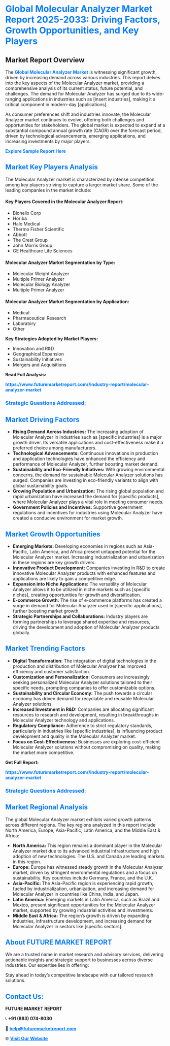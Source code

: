 <h1 style="color: #007BFF;">Global Molecular Analyzer Market Report 2025-2033: Driving Factors, Growth Opportunities, and Key Players</h1>

<section id="overview">
<h2>Market Report Overview</h2>
<p>The <a href="https://www.futuremarketreport.com//industry-report/molecular-analyzer-market" style="color: #007BFF; text-decoration: none;"><strong>Global Molecular Analyzer Market</strong></a> is witnessing significant growth, driven by increasing demand across various industries. This report delves into the key aspects of the Molecular Analyzer market, providing a comprehensive analysis of its current status, future potential, and challenges. The demand for Molecular Analyzer has surged due to its wide-ranging applications in industries such as [insert industries], making it a critical component in modern-day [applications].</p>
<p>As consumer preferences shift and industries innovate, the Molecular Analyzer market continues to evolve, offering both challenges and opportunities for stakeholders. The global market is expected to expand at a substantial compound annual growth rate (CAGR) over the forecast period, driven by technological advancements, emerging applications, and increasing investments by major players.</p>
</section>

<section id="overview">
<p><a href="https://www.futuremarketreport.com//request-sample/reportId=59789" style="color: #007BFF; text-decoration: none;"><strong>Explore Sample Report Here</strong></a></p>
</section>

<section id="key-players">
<h2 style="color: #007BFF;">Market Key Players Analysis</h2>
<p>The Molecular Analyzer market is characterized by intense competition among key players striving to capture a larger market share. Some of the leading companies in the market include:</p>
<h4>Key Players Covered in the Molecular Analyzer Report:</h4>
<ul><li>Biohelix Corp</li><li>Horiba</li><li>Halo Medical</li><li>Thermo Fisher Scientific</li><li>Abbott</li><li>The Crest Group</li><li>John Morris Group</li><li>GE Healthcare Life Sciences</li></ul>
<h4>Molecular Analyzer Market Segmentation by Type:</h4>
<ul><li>Molecular Weight Analyzer</li><li>Multiple Primer Analyzer</li><li>Molecular Biology Analyzer</li><li>Multiple Primer Analyzer</li></ul>

<h4>Molecular Analyzer Market Segmentation by Application:</h4>
<ul><li>Medical</li><li>Pharmaceutical Research</li><li>Laboratory</li><li>Other</li></ul>
<p><strong>Key Strategies Adopted by Market Players:</strong></p>
<ul>
<li>Innovation and R&D</li>
<li>Geographical Expansion</li>
<li>Sustainability Initiatives</li>
<li>Mergers and Acquisitions</li>
</ul>
</section>

<section>
<p><strong>Read Full Analysis: </strong></p><a href="https://www.futuremarketreport.com//industry-report/molecular-analyzer-market" style="color: #007BFF; text-decoration: none;"><strong>https://www.futuremarketreport.com//industry-report/molecular-analyzer-market</strong></a>
<h3 style="color: #007BFF;">Strategic Questions Addressed:</h3>
</section>

<section id="driving-factors">
<h2 style="color: #007BFF;">Market Driving Factors</h2>
<ul>
<li><strong>Rising Demand Across Industries:</strong> The increasing adoption of Molecular Analyzer in industries such as [specific industries] is a major growth driver. Its versatile applications and cost-effectiveness make it a preferred choice among manufacturers.</li>
<li><strong>Technological Advancements:</strong> Continuous innovations in production and application technologies have enhanced the efficiency and performance of Molecular Analyzer, further boosting market demand.</li>
<li><strong>Sustainability and Eco-Friendly Initiatives:</strong> With growing environmental concerns, the demand for sustainable Molecular Analyzer solutions has surged. Companies are investing in eco-friendly variants to align with global sustainability goals.</li>
<li><strong>Growing Population and Urbanization:</strong> The rising global population and rapid urbanization have increased the demand for [specific products], where Molecular Analyzer plays a vital role in meeting consumer needs.</li>
<li><strong>Government Policies and Incentives:</strong> Supportive government regulations and incentives for industries using Molecular Analyzer have created a conducive environment for market growth.</li>
</ul>
</section>

<section id="growth-opportunities">
<h2 style="color: #007BFF;">Market Growth Opportunities</h2>
<ul>
<li><strong>Emerging Markets:</strong> Developing economies in regions such as Asia-Pacific, Latin America, and Africa present untapped potential for the Molecular Analyzer market. Increasing industrialization and urbanization in these regions are key growth drivers.</li>
<li><strong>Innovative Product Development:</strong> Companies investing in R&D to create innovative Molecular Analyzer products with enhanced features and applications are likely to gain a competitive edge.</li>
<li><strong>Expansion into Niche Applications:</strong> The versatility of Molecular Analyzer allows it to be utilized in niche markets such as [specific niches], creating opportunities for growth and diversification.</li>
<li><strong>E-commerce Growth:</strong> The rise of e-commerce platforms has created a surge in demand for Molecular Analyzer used in [specific applications], further boosting market growth.</li>
<li><strong>Strategic Partnerships and Collaborations:</strong> Industry players are forming partnerships to leverage shared expertise and resources, driving the development and adoption of Molecular Analyzer products globally.</li>
</ul>
</section>

<section id="trending-factors">
<h2 style="color: #007BFF;">Market Trending Factors</h2>
<ul>
<li><strong>Digital Transformation:</strong> The integration of digital technologies in the production and distribution of Molecular Analyzer has improved efficiency and customer satisfaction.</li>
<li><strong>Customization and Personalization:</strong> Consumers are increasingly seeking personalized Molecular Analyzer solutions tailored to their specific needs, prompting companies to offer customizable options.</li>
<li><strong>Sustainability and Circular Economy:</strong> The push towards a circular economy has driven demand for recyclable and reusable Molecular Analyzer solutions.</li>
<li><strong>Increased Investment in R&D:</strong> Companies are allocating significant resources to research and development, resulting in breakthroughs in Molecular Analyzer technology and applications.</li>
<li><strong>Regulatory Compliance:</strong> Adherence to strict regulatory standards, particularly in industries like [specific industries], is influencing product development and quality in the Molecular Analyzer market.</li>
<li><strong>Focus on Cost-Effectiveness:</strong> Businesses are exploring cost-efficient Molecular Analyzer solutions without compromising on quality, making the market more competitive.</li>
</ul>
</section>

<section>
<p><strong>Get Full Report: </strong></p><a href="https://www.futuremarketreport.com//industry-report/molecular-analyzer-market" style="color: #007BFF; text-decoration: none;"><strong>https://www.futuremarketreport.com//industry-report/molecular-analyzer-market</strong></a>
<h3 style="color: #007BFF;">Strategic Questions Addressed:</h3>
</section>


<section id="regional-analysis">
<h2 style="color: #007BFF;">Market Regional Analysis</h2>
<p>The global Molecular Analyzer market exhibits varied growth patterns across different regions. The key regions analyzed in this report include North America, Europe, Asia-Pacific, Latin America, and the Middle East & Africa:</p>
<ul>
<li><strong>North America:</strong> This region remains a dominant player in the Molecular Analyzer market due to its advanced industrial infrastructure and high adoption of new technologies. The U.S. and Canada are leading markets in this region.</li>
<li><strong>Europe:</strong> Europe has witnessed steady growth in the Molecular Analyzer market, driven by stringent environmental regulations and a focus on sustainability. Key countries include Germany, France, and the U.K.</li>
<li><strong>Asia-Pacific:</strong> The Asia-Pacific region is experiencing rapid growth, fueled by industrialization, urbanization, and increasing demand for Molecular Analyzer in countries like China, India, and Japan.</li>
<li><strong>Latin America:</strong> Emerging markets in Latin America, such as Brazil and Mexico, present significant opportunities for the Molecular Analyzer market, supported by growing industrial activities and investments.</li>
<li><strong>Middle East & Africa:</strong> The region’s growth is driven by expanding industries, infrastructure development, and increasing demand for Molecular Analyzer in sectors like [specific sectors].</li>
</ul>
</section>

<footer>
<h2 style="color: #007BFF;">About FUTURE MARKET REPORT</h2>
<p>We are a trusted name in market research and advisory services, delivering actionable insights and strategic support to businesses across diverse industries. Our expertise lies in offering:</p>

<p>Stay ahead in today’s competitive landscape with our tailored research solutions.</p>

<h2 style="color: #007BFF;">Contact Us:</h2>
<p><strong>FUTURE MARKET REPORT</strong></p>
<p>📞 <strong>+91 (883) 074-8030</strong></p>
<p>📧 <strong><a href="mailto:help@futuremarketreport.com" style="color: #007BFF;">help@futuremarketreport.com</a></strong></p>
<p>🌐 <strong><a href="https://www.futuremarketreport.com/" style="color: #007BFF;">Visit Our Website</a></strong></p>
</footer>